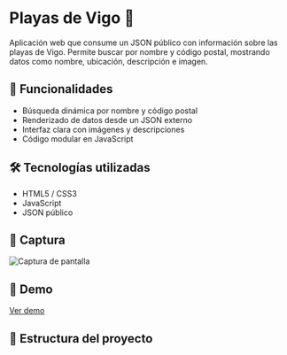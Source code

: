 # Playas de Vigo 🌊

Aplicación web que consume un JSON público con información sobre las playas de Vigo. Permite buscar por nombre y código postal, mostrando datos como nombre, ubicación, descripción e imagen.

## 🚀 Funcionalidades

- Búsqueda dinámica por nombre y código postal
- Renderizado de datos desde un JSON externo
- Interfaz clara con imágenes y descripciones
- Código modular en JavaScript

## 🛠️ Tecnologías utilizadas

- HTML5 / CSS3
- JavaScript
- JSON público

## 📸 Captura

![Captura de pantalla](assets/img/EjercicioPlayasVigo.png)

## 🔗 Demo

[Ver demo](http://dnavar443:rl9RqMdt@www.dnavarro.com.mialias.net/playasVigo/)

## 📂 Estructura del proyecto


